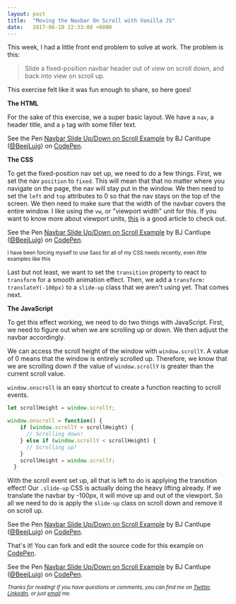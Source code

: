 ```yaml
---
layout: post
title:  "Moving the Navbar On Scroll with Vanilla JS"
date:   2017-06-10 22:33:08 +0000
---
```



This week, I had a little front end problem to solve at work. The problem is this:

> Slide a fixed-position navbar header out of view on scroll down, and back into view on scroll up.

This exercise felt like it was fun enough to share, so here goes!

**The HTML**

For the sake of this exercise, we a super basic layout. We have a `nav`, a header title, and a `p` tag with some filler text.

<p data-height="265" data-theme-id="0" data-slug-hash="RgaaRY" data-default-tab="html" data-user="BeejLuig" data-embed-version="2" data-pen-title="Navbar Slide Up/Down on Scroll Example" class="codepen">See the Pen <a href="https://codepen.io/BeejLuig/pen/RgaaRY/">Navbar Slide Up/Down on Scroll Example</a> by BJ Cantlupe (<a href="https://codepen.io/BeejLuig">@BeejLuig</a>) on <a href="https://codepen.io">CodePen</a>.</p>
<script async src="https://production-assets.codepen.io/assets/embed/ei.js"></script>

**The CSS**

To get the fixed-position nav set up, we need to do a few things. First, we set the nav `position` to `fixed`. This will mean that that no matter where you navigate on the page, the nav will stay put in the window. We then need to set the `left` and `top` attributes to 0 so that the nav stays on the top of the screen. We then need to make sure that the width of the navbar covers the entire window. I like using the `vw`, or "viewport width" unit for this. If you want to know more about viewport units, [this](https://web-design-weekly.com/2014/11/18/viewport-units-vw-vh-vmin-vmax/) is a good article to check out.

<p data-height="265" data-theme-id="0" data-slug-hash="RgaaRY" data-default-tab="css" data-user="BeejLuig" data-embed-version="2" data-pen-title="Navbar Slide Up/Down on Scroll Example" class="codepen">See the Pen <a href="https://codepen.io/BeejLuig/pen/RgaaRY/">Navbar Slide Up/Down on Scroll Example</a> by BJ Cantlupe (<a href="https://codepen.io/BeejLuig">@BeejLuig</a>) on <a href="https://codepen.io">CodePen</a>.</p>
<script async src="https://production-assets.codepen.io/assets/embed/ei.js"></script>

<small>I have been forcing myself to use Sass for all of my CSS needs recently, even little examples like this</small>

Last but not least, we want to set the `transition` property to react to `transform` for a smooth animation effect. Then, we add a `transform: translateY(-100px)` to a `slide-up` class that we aren't using yet. That comes next.


**The JavaScript**

To get this effect working, we need to do two things with JavaScript. First, we need to figure out when we are scrolling up or down. We then adjust the navbar accordingly. 

We can access the scroll height of the window with `window.scrollY`. A value of 0 means that the window is entirely scrolled up. Therefore, we know that we are scrolling down if the value of `window.scrollY` is greater than the current scroll value.

`window.onscroll` is an easy shortcut to create a function reacting to scroll events.

```javascript
let scrollHeight = window.scrollY;

window.onscroll = function() {
    if (window.scrollY > scrollHeight) {
      // Scrolling down!
    } else if (window.scrollY < scrollHeight) {
      // Scrolling up!
    }
    scrollHeight = window.scrollY;
  }
```

With the scroll event set up, all that is left to do is applying the transition effect! Our `.slide-up` CSS is actually doing the heavy lifting already. If we translate the navbar by -100px, it will move up and out of the viewport. So all we need to do is apply the `slide-up` class on scroll down and remove it on scroll up.

<p data-height="265" data-theme-id="0" data-slug-hash="RgaaRY" data-default-tab="js" data-user="BeejLuig" data-embed-version="2" data-pen-title="Navbar Slide Up/Down on Scroll Example" class="codepen">See the Pen <a href="https://codepen.io/BeejLuig/pen/RgaaRY/">Navbar Slide Up/Down on Scroll Example</a> by BJ Cantlupe (<a href="https://codepen.io/BeejLuig">@BeejLuig</a>) on <a href="https://codepen.io">CodePen</a>.</p>
<script async src="https://production-assets.codepen.io/assets/embed/ei.js"></script>

That's it! You can fork and edit the source code for this example on [CodePen](https://codepen.io/BeejLuig/pen/RgaaRY).

<p data-height="265" data-theme-id="0" data-slug-hash="RgaaRY" data-default-tab="result" data-user="BeejLuig" data-embed-version="2" data-pen-title="Navbar Slide Up/Down on Scroll Example" class="codepen">See the Pen <a href="https://codepen.io/BeejLuig/pen/RgaaRY/">Navbar Slide Up/Down on Scroll Example</a> by BJ Cantlupe (<a href="https://codepen.io/BeejLuig">@BeejLuig</a>) on <a href="https://codepen.io">CodePen</a>.</p>
<script async src="https://production-assets.codepen.io/assets/embed/ei.js"></script>

<small><em>Thanks for reading! If you have questions or comments, you can find me on <a target="_blank" href="https://twitter.com/BeejLuig">Twitter</a>, <a href="https://www.linkedin.com/in/bj-cantlupe/" target="_blank">LinkedIn</a>, or just <a href="mailto:bjcantlupe@gmail.com">email</a> me.</em></small>
